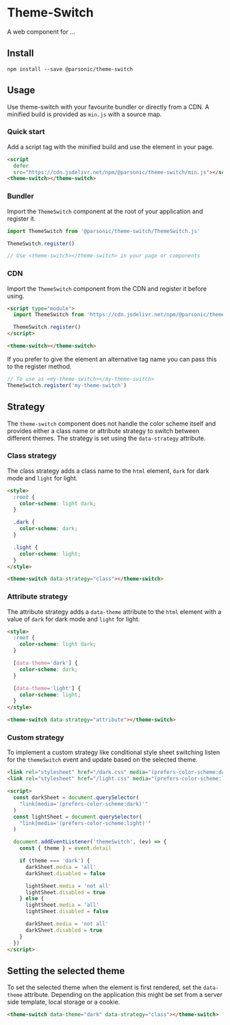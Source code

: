# Theme-Switch

A web component for ...

## Install

```shell
npm install --save @parsonic/theme-switch
```

## Usage

Use theme-switch with your favourite bundler or directly from a CDN. A minified
build is provided as `min.js` with a source map.

### Quick start

Add a script tag with the minified build and use the element in your page.

```html
<script
  defer
  src="https://cdn.jsdelivr.net/npm/@parsonic/theme-switch/min.js"></script>
<theme-switch></theme-switch>
```

### Bundler

Import the `ThemeSwitch` component at the root of your application and register
it.

```js
import ThemeSwitch from '@parsonic/theme-switch/ThemeSwitch.js'

ThemeSwitch.register()

// Use <theme-switch></theme-switch> in your page or components
```

### CDN

Import the `ThemeSwitch` component from the CDN and register it before using.

```html
<script type="module">
  import ThemeSwitch from 'https://cdn.jsdelivr.net/npm/@parsonic/theme-switch/ThemeSwitch.js'

  ThemeSwitch.register()
</script>

<theme-switch></theme-switch>
```

If you prefer to give the element an alternative tag name you can pass this to
the register method.

```js
// To use as <my-theme-switch></my-theme-switch>
ThemeSwitch.register('my-theme-switch')
```

## Strategy

The `theme-switch` component does not handle the color scheme itself and
provides either a class name or attribute strategy to switch between different
themes. The strategy is set using the `data-strategy` attribute.

### Class strategy

The class strategy adds a class name to the `html` element, `dark` for dark mode
and `light` for light.

```html
<style>
  :root {
    color-scheme: light dark;
  }

  .dark {
    color-scheme: dark;
  }

  .light {
    color-scheme: light;
  }
</style>

<theme-switch data-strategy="class"></theme-switch>
```

### Attribute strategy

The attribute strategy adds a `data-theme` attribute to the `html` element with
a value of `dark` for dark mode and `light` for light.

```html
<style>
  :root {
    color-scheme: light dark;
  }

  [data-theme='dark'] {
    color-scheme: dark;
  }

  [data-theme='light'] {
    color-scheme: light;
  }
</style>

<theme-switch data-strategy="attribute"></theme-switch>
```

### Custom strategy

To implement a custom strategy like conditional style sheet switching listen for
the `themeSwitch` event and update based on the selected theme.

```html
<link rel="stylesheet" href="/dark.css" media="(prefers-color-scheme:dark)" />
<link rel="stylesheet" href="/light.css" media="(prefers-color-scheme:light)" />

<script>
  const darkSheet = document.querySelector(
    "link[media='(prefers-color-scheme:dark)'"
  )
  const lightSheet = document.querySelector(
    "link[media='(prefers-color-scheme:light)'"
  )

  document.addEventListener('themeSwitch', (ev) => {
    const { theme } = event.detail

    if (theme === 'dark') {
      darkSheet.media = 'all'
      darkSheet.disabled = false

      lightSheet.media = 'not all'
      lightSheet.disabled = true
    } else {
      lightSheet.media = 'all'
      lightSheet.disabled = false

      darkSheet.media = 'not all'
      darkSheet.disabled = true
    }
  })
</script>
```

## Setting the selected theme

To set the selected theme when the element is first rendered, set the
`data-theme` attribute. Depending on the application this might be set from a
server side template, local storage or a cookie.

```html
<theme-switch data-theme="dark" data-strategy="class"></theme-switch>
```

